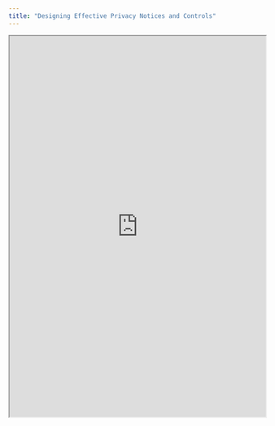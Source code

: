 ```yaml
---
title: "Designing Effective Privacy Notices and Controls"
---
```



<iframe height="750" width="100%" src="https://ewelton.github.io/ktest/wiki.html#Designing%20Effective%20Privacy%20Notices%20and%20Controls"></iframe>
